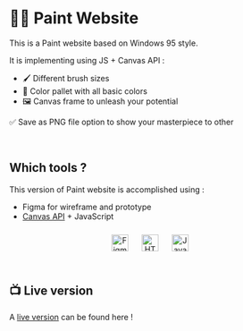 # 👨‍🎨 Paint Website

This is a Paint website based on Windows 95 style.

It is implementing using JS + Canvas API :
- 🖌 Different brush sizes
- 🎨 Color pallet with all basic colors 
- 🖼  Canvas frame to unleash your potential

✅  Save as PNG file option to show your masterpiece to other  
  

<br/>  


## Which tools ?  
This version of Paint website is accomplished using :
- Figma for wireframe and prototype 
- <a href='https://developer.mozilla.org/en-US/docs/Web/API/Canvas_API'>Canvas API</a> + JavaScript
<div align="center">  
<img style="margin: 10px" src="https://profilinator.rishav.dev/skills-assets/figma-icon.svg" alt="Figma" height="30" />  
<img style="margin: 10px" src="https://profilinator.rishav.dev/skills-assets/html5-original-wordmark.svg" alt="HTML5" height="30" />  
<img style="margin: 10px" src="https://profilinator.rishav.dev/skills-assets/javascript-original.svg" alt="JavaScript" height="30" />  
</div>
  
  

<br/>  


## 📺  Live version  
A <a href='https://mini-paint-a4enix1ep-minja.vercel.app/'>live version</a> can be found here !   

<br />
